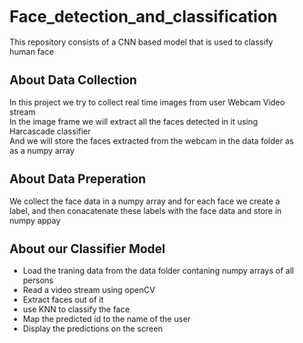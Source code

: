 # Face_detection_and_classification
This repository consists of a CNN based model that is used to classify human face 

## About Data Collection
In this project we try to collect real time images from user Webcam Video stream <br>
In the image frame we will extract all the faces detected in it using Harcascade classifier <br>
And we will store the faces extracted from the webcam in the data folder as as a numpy array

## About Data Preperation
We collect the face data in a numpy array and for each face we create a label, and then conacatenate these labels 
with the face data and store in numpy appay

## About our Classifier Model
* Load the traning data from the data folder contaning numpy arrays of all persons
* Read a video stream using openCV
* Extract faces out of it
* use KNN to classify the face
* Map the predicted id to the name of the user
* Display the predictions on the screen